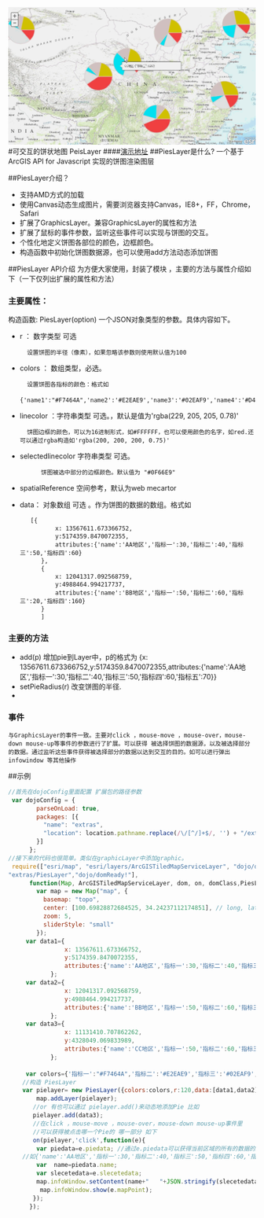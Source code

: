 ![PiesLayer](images/logo.gif)
#可交互的饼状地图 PeisLayer
####[演示地址](http://kunkun01.github.io/PiesLayer)
##PiesLayer是什么?
一个基于ArcGIS API for Javascript 实现的饼图渲染图层

##PiesLayer介绍？

* 支持AMD方式的加载
* 使用Canvas动态生成图片，需要浏览器支持Canvas，IE8+，FF，Chrome，Safari
* 扩展了GraphicsLayer。兼容GraphicsLayer的属性和方法
* 扩展了鼠标的事件参数，监听这些事件可以实现与饼图的交互。
* 个性化地定义饼图各部位的颜色，边框颜色。
* 构造函数中初始化饼图数据源，也可以使用add方法动态添加饼图


##PiesLayer API介绍
为方便大家使用，封装了模块 ，主要的方法与属性介绍如下（一下仅列出扩展的属性和方法）
### 主要属性：
 

构造函数: PiesLayer(option) 一个JSON对象类型的参数。具体内容如下。

* r ： 数字类型  可选 
        
        设置饼图的半径（像素），如果忽略该参数则使用默认值为100

* colors ： 数组类型，必选。

    	设置饼图各指标的颜色：格式如
    	{'name1':"#F7464A",'name2':'#E2EAE9','name3':'#02EAF9','name4':'#D4CCC5','name5':'#D4CC00'}

* linecolor ：字符串类型 可选。，默认是值为'rgba(229, 205, 205, 0.78)'
    
    	饼图边框的颜色，可以为16进制形式，如#FFFFFF，也可以使用颜色的名字，如red.还可以通过rgba构造如'rgba(200, 200, 200, 0.75)'
* selectedlinecolor 字符串类型 可选。

        	饼图被选中部分的边框颜色。默认值为 "#0F66E9"
* spatialReference 空间参考，默认为web mecartor

* data： 对象数组 可选 。作为饼图的数据的数组。格式如
        
         [{
     			x: 13567611.673366752,
	 			y:5174359.8470072355,
	 			attributes:{'name':'AA地区','指标一':30,'指标二':40,'指标三':50,'指标四':60}
			},
			{
	 			x: 12041317.092568759,
	 			y:4988464.994217737,
	 			attributes:{'name':'BB地区','指标一':50,'指标二':60,'指标三':20,'指标四':160}
			}
			]
### 主要的方法
* add(p) 增加pie到Layer中，p的格式为
        {x: 13567611.673366752,y:5174359.8470072355,attributes:{'name':'AA地区','指标一':30,'指标二':40,'指标三':50,'指标四':60,'指标五':70}}
* setPieRadius(r) 改变饼图的半径.
* 
### 事件
    与GraphicsLayer的事件一致。主要对click ，mouse-move ，mouse-over，mouse-down mouse-up等事件的参数进行了扩展。可以获得 被选择饼图的数据源，以及被选择部分的数据。通过监听这些事件获得被选择部分的数据以达到交互的目的。如可以进行弹出infowindow 等其他操作
##示例
```javascript
//首先在dojoConfig里面配置 扩展包的路径参数
 var dojoConfig = { 
        parseOnLoad: true,
        packages: [{
          "name": "extras",
          "location": location.pathname.replace(/\/[^/]+$/, '') + "/extras"
        }]
      };
//接下来的代码也很简单。类似在graphicLayer中添加graphic。
 require(["esri/map", "esri/layers/ArcGISTiledMapServiceLayer", "dojo/dom", "dojo/on", "dojo/dom-class", 
"extras/PiesLayer","dojo/domReady!"],
      function(Map, ArcGISTiledMapServiceLayer, dom, on, domClass,PiesLayer) {
	    var map = new Map("map", {
	      basemap: "topo",
	      center: [100.69828872684525, 34.24237112174851], // long, lat
	      zoom: 5,
	      sliderStyle: "small"
	    });
	 var data1={
	 			x: 13567611.673366752,
	 			y:5174359.8470072355,
	 			attributes:{'name':'AA地区','指标一':30,'指标二':40,'指标三':50,'指标四':60}
			};
	 var data2={
	 			x: 12041317.092568759,
	 			y:4988464.994217737,
	 			attributes:{'name':'BB地区','指标一':50,'指标二':60,'指标三':20,'指标四':160}
	 		};
	 var data3={
			 	x: 11131410.707862262,
	 			y:4328049.069833989,
	 			attributes:{'name':'CC地区','指标一':50,'指标二':60,'指标三':120,'指标四':60}
	 		};
 	
	 var colors={'指标一':"#F7464A",'指标二':'#E2EAE9','指标三':'#02EAF9','指标四':'#D4CCC5'};
	//构造 PiesLayer
 	var pielayer= new PiesLayer({colors:colors,r:120,data:[data1,data2]});
        map.addLayer(pielayer);
       //or 有也可以通过 pielayer.add()来动态地添加Pie 比如
       pielayer.add(data3);
       //在click ，mouse-move ，mouse-over，mouse-down mouse-up事件里 
       //可以获得被点击哪一个Pie的 哪一部分 如下
       on(pielayer,'click',function(e){
        var piedata=e.piedata; //通过e.piedata可以获得当前区域的所有的数据的集合
	//如{'name':'AA地区','指标一':30,'指标二':40,'指标三':50,'指标四':60,'指标五':70}
        var  name=piedata.name;
        var slecetedata=e.slecetedata;    
        map.infoWindow.setContent(name+"   "+JSON.stringify(slecetedata));
         map.infoWindow.show(e.mapPoint);
       }); 
	  });
```
